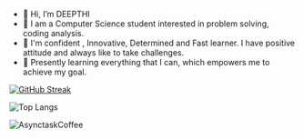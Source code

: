 - 👋 Hi, I’m DEEPTHI
- 👀 I am a Computer Science student interested in problem solving, coding analysis.
- 💞️ I'm confident , Innovative, Determined and Fast learner. I have positive attitude and always like to take challenges.
- 🌱 Presently learning everything that I can, which empowers me to achieve my goal.

<!---
deepthiinduri/deepthiinduri is a ✨ special ✨ repository because its `README.md` (this file) appears on your GitHub profile.
You can click the Preview link to take a look at your changes.
--->

[![GitHub Streak](https://github-readme-streak-stats.herokuapp.com/?user=deepthiinduri)](https://git.io/streak-stats)


![Top Langs](https://github-readme-stats.vercel.app/api/top-langs/?username=deepthiinduri&layout=compact&hide_border=true)


![AsynctaskCoffee](https://komarev.com/ghpvc/?username=deepthiinduri)

